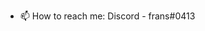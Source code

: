 
- 📫 How to reach me: Discord - frans#0413

<!---
frans-rosti/frans-rosti is a ✨ special ✨ repository because its `README.md` (this file) appears on your GitHub profile.
You can click the Preview link to take a look at your changes.
--->
